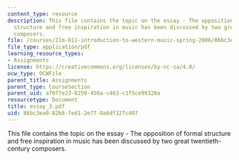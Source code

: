 ```yaml
---
content_type: resource
description: This file contains the topic on the essay - The opposition of formal
  structure and free inspiration in music has been discussed by two great twentieth-century
  composers.
file: /courses/21m-011-introduction-to-western-music-spring-2006/86bc3ea082b8fed12e770a6df127c407_essay_3.pdf
file_type: application/pdf
learning_resource_types:
- Assignments
license: https://creativecommons.org/licenses/by-nc-sa/4.0/
ocw_type: OCWFile
parent_title: Assignments
parent_type: CourseSection
parent_uid: a70f7e23-8259-456a-c463-c1f5ce99328a
resourcetype: Document
title: essay_3.pdf
uid: 86bc3ea0-82b8-fed1-2e77-0a6df127c407
---
```

This file contains the topic on the essay - The opposition of formal structure and free inspiration in music has been discussed by two great twentieth-century composers.